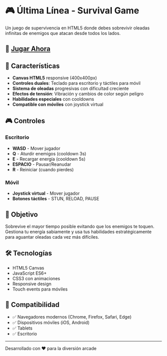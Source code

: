 # 🎮 Última Línea - Survival Game

Un juego de supervivencia en HTML5 donde debes sobrevivir oleadas infinitas de enemigos que atacan desde todos los lados.

## 🚀 [Jugar Ahora](https://tu-usuario.github.io/ultima-linea/)

## 🎯 Características

- **Canvas HTML5** responsive (400x400px)
- **Controles duales**: Teclado para escritorio y táctiles para móvil
- **Sistema de oleadas** progresivas con dificultad creciente
- **Efectos de tensión**: Vibración y cambios de color según peligro
- **Habilidades especiales** con cooldowns
- **Compatible con móviles** con joystick virtual

## 🎮 Controles

### Escritorio
- **WASD** - Mover jugador
- **Q** - Aturdir enemigos (cooldown 3s)
- **E** - Recargar energía (cooldown 5s)
- **ESPACIO** - Pausar/Reanudar
- **R** - Reiniciar (cuando pierdes)

### Móvil
- **Joystick virtual** - Mover jugador
- **Botones táctiles** - STUN, RELOAD, PAUSE

## 🎲 Objetivo

Sobrevive el mayor tiempo posible evitando que los enemigos te toquen. Gestiona tu energía sabiamente y usa tus habilidades estratégicamente para aguantar oleadas cada vez más difíciles.

## 🛠️ Tecnologías

- HTML5 Canvas
- JavaScript ES6+
- CSS3 con animaciones
- Responsive design
- Touch events para móviles

## 📱 Compatibilidad

- ✅ Navegadores modernos (Chrome, Firefox, Safari, Edge)
- ✅ Dispositivos móviles (iOS, Android)
- ✅ Tablets
- ✅ Escritorio

---

Desarrollado con ❤️ para la diversión arcade
